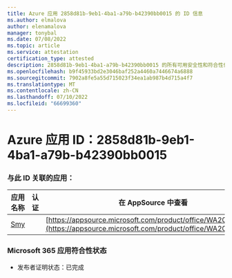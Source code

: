 ```yaml
---
title: Azure 应用 2858d81b-9eb1-4ba1-a79b-b42390bb0015 的 ID 信息
ms.author: elmalova
author: elenamalova
manager: tonybal
ms.date: 07/08/2022
ms.topic: article
ms.service: attestation
certification_type: attested
description: 2858d81b-9eb1-4ba1-a79b-b42390bb0015 的所有可用安全性和符合性信息。
ms.openlocfilehash: b9f45933bd2e3046baf252a4460a7446674a6888
ms.sourcegitcommit: 7902a8fe5a55d715023f34ea1ab987b4d715a4f7
ms.translationtype: MT
ms.contentlocale: zh-CN
ms.lasthandoff: 07/10/2022
ms.locfileid: "66699360"
---
```

# <a name="azure-app-id-2858d81b-9eb1-4ba1-a79b-b42390bb0015"></a>Azure 应用 ID：2858d81b-9eb1-4ba1-a79b-b42390bb0015


### <a name="apps-associated-with-this-id"></a>与此 ID 关联的应用：
| **应用名称** | **认证** | **在 AppSource 中查看** |
|--------------|---------------|-----------------------|
| [Smy](../forward/WA200004190.md) |  | [https://appsource.microsoft.com/product/office/WA200004190](https://appsource.microsoft.com/product/office/WA200004190) |

### <a name="microsoft-365-app-compliance-status"></a>Microsoft 365 应用符合性状态
- 发布者证明状态：已完成
